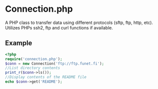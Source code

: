 Connection.php
==============

A PHP class to transfer data using different protocols (sftp, ftp, http, etc). Utilizes PHPs ssh2, ftp and curl functions if available.

Example
-------
```php
<?php
require('connection.php');
$conn = new Connection('ftp://ftp.funet.fi');
//List directory contents
print_r($conn->ls());
//Display contents of the README file
echo $conn->get('README');
```
